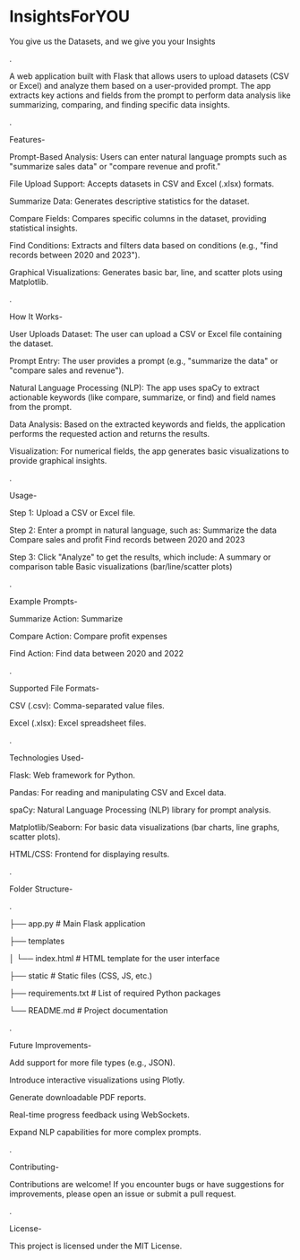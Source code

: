 # InsightsForYOU
You give us the Datasets, and we give you your Insights

.

A web application built with Flask that allows users to upload datasets (CSV or Excel) and analyze them based on a user-provided prompt. The app extracts key actions and fields from the prompt to perform data analysis like summarizing, comparing, and finding specific data insights.

.

Features-

Prompt-Based Analysis: Users can enter natural language prompts such as "summarize sales data" or "compare revenue and profit."

File Upload Support: Accepts datasets in CSV and Excel (.xlsx) formats.

Summarize Data: Generates descriptive statistics for the dataset.

Compare Fields: Compares specific columns in the dataset, providing statistical insights.

Find Conditions: Extracts and filters data based on conditions (e.g., "find records between 2020 and 2023").

Graphical Visualizations: Generates basic bar, line, and scatter plots using Matplotlib.

.

How It Works-

User Uploads Dataset: The user can upload a CSV or Excel file containing the dataset.

Prompt Entry: The user provides a prompt (e.g., "summarize the data" or "compare sales and revenue").

Natural Language Processing (NLP): The app uses spaCy to extract actionable keywords (like compare, summarize, or find) and field names from the prompt.

Data Analysis: Based on the extracted keywords and fields, the application performs the requested action and returns the results.

Visualization: For numerical fields, the app generates basic visualizations to provide graphical insights.

.

Usage-

Step 1: Upload a CSV or Excel file.

Step 2: Enter a prompt in natural language, such as:
Summarize the data
Compare sales and profit
Find records between 2020 and 2023

Step 3: Click "Analyze" to get the results, which include:
A summary or comparison table
Basic visualizations (bar/line/scatter plots)

.

Example Prompts-

Summarize Action: Summarize

Compare Action: Compare profit expenses

Find Action: Find data between 2020 and 2022

.

Supported File Formats-

CSV (.csv): Comma-separated value files.

Excel (.xlsx): Excel spreadsheet files.

.

Technologies Used-

Flask: Web framework for Python.

Pandas: For reading and manipulating CSV and Excel data.

spaCy: Natural Language Processing (NLP) library for prompt analysis.

Matplotlib/Seaborn: For basic data visualizations (bar charts, line graphs, scatter plots).

HTML/CSS: Frontend for displaying results.

.

Folder Structure-

.

├── app.py                      # Main Flask application

├── templates

│   └── index.html               # HTML template for the user interface

├── static                       # Static files (CSS, JS, etc.)

├── requirements.txt             # List of required Python packages

└── README.md                    # Project documentation

.

Future Improvements-

Add support for more file types (e.g., JSON).

Introduce interactive visualizations using Plotly.

Generate downloadable PDF reports.

Real-time progress feedback using WebSockets.

Expand NLP capabilities for more complex prompts.

.

Contributing-

Contributions are welcome! If you encounter bugs or have suggestions for improvements, please open an issue or submit a pull request.

.

License-

This project is licensed under the MIT License.
